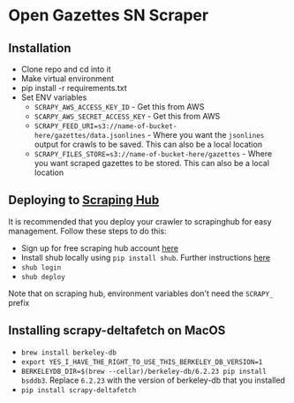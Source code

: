 # Open Gazettes SN Scraper

## Installation
- Clone repo and cd into it
- Make virtual environment
- pip install -r requirements.txt
- Set ENV variables
    - `SCRAPY_AWS_ACCESS_KEY_ID` - Get this from AWS
    - `SCARPY_AWS_SECRET_ACCESS_KEY` - Get this from AWS
    - `SCRAPY_FEED_URI=s3://name-of-bucket-here/gazettes/data.jsonlines` - Where you want the `jsonlines` output for crawls to be saved. This can also be a local location
    - `SCRAPY_FILES_STORE=s3://name-of-bucket-here/gazettes` - Where you want scraped gazettes to be stored. This can also be a local location


## Deploying to [Scraping Hub](https://scrapinghub.com)

It is recommended that you deploy your crawler to scrapinghub for easy management. Follow these steps to do this:

- Sign up for free scraping hub account [here](https://app.scrapinghub.com)
- Install shub locally using `pip install shub`. Further instructions [here](https://shub.readthedocs.io/en/stable/quickstart.html#installation)
- `shub login`
- `shub deploy`

Note that on scraping hub, environment variables don't need the `SCRAPY_` prefix

## Installing scrapy-deltafetch on MacOS
- `brew install berkeley-db`
- `export YES_I_HAVE_THE_RIGHT_TO_USE_THIS_BERKELEY_DB_VERSION=1`
- `BERKELEYDB_DIR=$(brew --cellar)/berkeley-db/6.2.23 pip install bsddb3`. Replace `6.2.23` with the version of berkeley-db that you installed
- `pip install scrapy-deltafetch`
